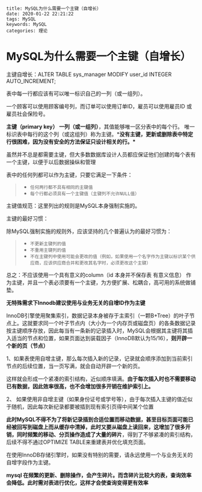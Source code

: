 ```
title: MySQL为什么需要一个主键（自增长）
date: 2020-01-22 22:21:22
tags: MySQL
keywords: MySQL
categories: 理论
```



# MySQL为什么需要一个主键（自增长）

主键自增长：ALTER TABLE sys_manager MODIFY user_id INTEGER AUTO_INCREMENT;

 

表中每一行都应该有可以唯一标识自己的一列（或一组列）。

一个顾客可以使用顾客编号列，而订单可以使用订单ID，雇员可以使用雇员ID 或 雇员社会保险号。

**主键（primary key） 一列（或一组列）**，其值能够唯一区分表中的每个行。
唯一标识表中每行的这个列（或这组列）称为主键。***没有主键，更新或删除表中特定行很困难，因为没有安全的方法保证只设计相关的行。\***

虽然并不总是都需要主键，但大多数数据库设计人员都应保证他们创建的每个表有一个主键，以便于以后数据操纵和管理

表中的任何列都可以作为主键，只要它满足一下条件：

> - `任何两行都不具有相同的主键值`
> - `每个行都必须具有一个主键值（主键列不允许NULL值）`

主键值规范：这里列出的规则是MySQL本身强制实施的。

主键的最好习惯：

除MySQL强制实施的规则外，应该坚持的几个普遍认为的最好习惯为：

> - `不更新主键列的值`
> - `不重用主键列的值`
> - `不在主键列中使用可能会更改的值（例如，如果使用一个名字作为主键以标识某个供应商，应该供应商合并和更改其名字时，必须更改这个主键）`

总之：不应该使用一个具有意义的column（id 本身并不保存表 有意义信息） 作为主键，并且一个表必须要有一个主键，为方便扩展、松耦合，高可用的系统做铺垫。

**无特殊需求下Innodb建议使用与业务无关的自增ID作为主键**

InnoDB引擎使用聚集索引，数据记录本身被存于主索引（一颗B+Tree）的叶子节点上。这就要求同一个叶子节点内（大小为一个内存页或磁盘页）的各条数据记录按主键顺序存放，因此每当有一条新的记录插入时，MySQL会根据其主键将其插入适当的节点和位置，如果页面达到装载因子（InnoDB默认为15/16），**则开辟一个新的页（节点）**

1、如果表使用自增主键，那么每次插入新的记录，记录就会顺序添加到当前索引节点的后续位置，当一页写满，就会自动开辟一个新的页。

这样就会形成一个紧凑的索引结构，近似顺序填满。**由于每次插入时也不需要移动已有数据，因此效率很高，也不会增加很多开销在维护索引上。**

2、 如果使用非自增主键（如果身份证号或学号等），由于每次插入主键的值近似于随机，因此每次新纪录都要被插到现有索引页得中间某个位置

**此时MySQL不得不为了将新记录插到合适位置而移动数据，甚至目标页面可能已经被回写到磁盘上而从缓存中清掉，此时又要从磁盘上读回来，这增加了很多开销，同时频繁的移动、分页操作造成了大量的碎片**，得到了不够紧凑的索引结构，后续不得不通过OPTIMIZE TABLE来重建表并优化填充页面。

在使用InnoDB存储引擎时，如果没有特别的需要，请永远使用一个与业务无关的自增字段作为主键。

**mysql 在频繁的更新、删除操作，会产生碎片。而含碎片比较大的表，查询效率会降低。此时需对表进行优化，这样才会使查询变得更有效率**

 

 